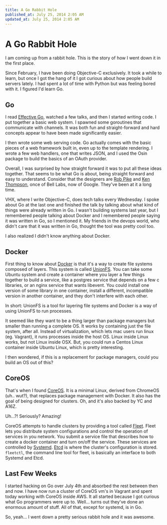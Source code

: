 ```yaml
---
title: A Go Rabbit Hole
published_at: July 25, 2014 2:05 AM
updated_at: July 25, 2014 2:05 AM
---
```


# A Go Rabbit Hole

I am coming up from a rabbit hole. This is the story of how I went down it in the first place.

Since February, I have been doing Objective-C exclusively. It took a while to learn, but once I got the hang of it I got curious about how people build servers lately. I had spent a lot of time with Python but was feeling bored with it. I figured I'd learn Go.

## Go

I read [Effective Go](https://golang.org/doc/effective_go.html), watched a few talks, and then I started writing code. I put together a basic web system. I spawned some goroutines that communicate with channels. It was both fun and straight-forward and hard concepts appear to have been made significantly easier.

I then wrote some web serving code. Go actually comes with the basic pieces of a web framework built in, even up to the template rendering. I wrote a few web handlers, one that writes JSON, and I used the Osin package to build the basics of an OAuth provider.

Overall, I was surprised by how straight forward it was to put all these ideas together. That seems to be what Go is about, being straight forward and easy to understand. Consider that the designers are [Rob Pike](https://en.wikipedia.org/wiki/Rob_Pike) and [Ken Thompson](https://en.wikipedia.org/wiki/Ken_Thompson), once of Bell Labs, now of Google. They've been at it a long time.

VHX, where I write Objective-C, does tech talks every Wednesday. I spoke about Go at the last one and finished the talk by talking about what kind of things were already written in Go. I wasn't building systems last year, but I remembered people talking about Docker and I remembered people saying it was written in Go, so I mentioned it. My friends in the devops world, who didn't care that it was written in Go, thought the tool was pretty cool too.

I also realized I didn't know anything about Docker.

## Docker

First thing to know about [Docker](https://docker.com/) is that it's a way to create file systems composed of layers. This system is called [UnionFS](https://en.wikipedia.org/wiki/UnionFS). You can take some Ubuntu system and create a container where you layer a few things together to build a service, like a postgres service that depends on a few c libraries, or an nginx service that wants libevent. You could install one version of some library in one container, install a different, incompatible version in another container, and they don't interfere with each other.

In short: UnionFS is a tool for layering file systems and Docker is a way of using UnionFS to run processes.

It seemed like they want to be a thing larger than package managers but smaller than running a complete OS. It works by containing just the file system, after all. Instead of virtualization, which lets mac users run linux (eg. Vagrant), it runs processes inside the host OS. Linux inside Linux works, but not Linux inside OSX. But, you could run a Centos Linux container inside Ubuntu Linux, which is pretty interesting.

I then wondered, if this is a replacement for package managers, could you build an OS out of this?

## CoreOS

That's when I found [CoreOS](https://coreos.com/). It is a minimal Linux, derived from ChromeOS (uh.. wut?), that replaces package management with Docker. It also has the goal of being designed for clusters. Oh, and it's also backed by YC and A16Z.

Uh...?! Seriously? Amazing!

CoreOS attempts to handle clusters by providing a tool called [Fleet](https://github.com/coreos/fleet). Fleet lets you distribute system configurations and control the operation of services in you network. You submit a service file that describes how to create a docker container and turn on/off the service. These services are controlled by [Systemd](http://www.freedesktop.org/wiki/Software/systemd/). [Etcd](https://github.com/coreos/etcd) is where the cluster's configuration is stored. `fleetctl`, the command line tool for fleet, is basically an interface to both Systemd and Etcd.

## Last Few Weeks

I started hacking on Go over July 4th and absorbed the rest between then and now. I have now run a cluster of CoreOS vm's in Vagrant and spent today working with CoreOS inside AWS. It all started because I got curious what Go programmers were up to. Well... turns out they've done an enormous amount of stuff. All of that, except for systemd, is in Go.

So, yeah... I went down a pretty serious rabbit hole and it was awesome.
